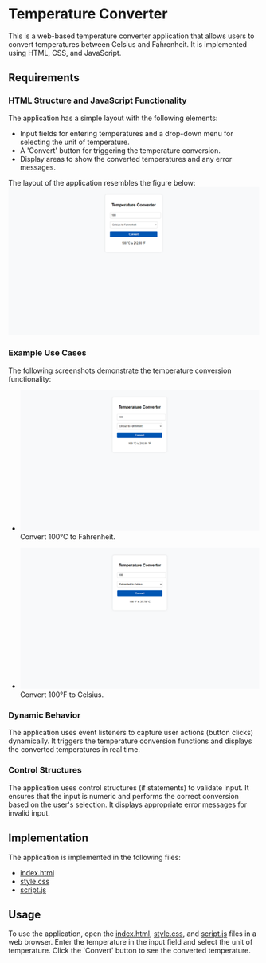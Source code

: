 # Temperature Converter

This is a web-based temperature converter application that allows users to convert temperatures between Celsius and Fahrenheit. It is implemented using HTML, CSS, and JavaScript.

## Requirements

### HTML Structure and JavaScript Functionality
The application has a simple layout with the following elements:
- Input fields for entering temperatures and a drop-down menu for selecting the unit of temperature.
- A 'Convert' button for triggering the temperature conversion.
- Display areas to show the converted temperatures and any error messages.

The layout of the application resembles the figure below:
![Temperature Converter Screenshot](screenshot.png)
### Example Use Cases

The following screenshots demonstrate the temperature conversion functionality:

- ![Celsius to Fahrenheit Screenshot](Screenshot.png)
  Convert 100°C to Fahrenheit.

- ![Fahrenheit to Celsius Screenshot](Screenshot2.png)
  Convert 100°F to Celsius.




### Dynamic Behavior
The application uses event listeners to capture user actions (button clicks) dynamically. It triggers the temperature conversion functions and displays the converted temperatures in real time.

### Control Structures
The application uses control structures (if statements) to validate input. It ensures that the input is numeric and performs the correct conversion based on the user's selection. It displays appropriate error messages for invalid input.

## Implementation

The application is implemented in the following files:
- [index.html](Temprature%20converter/index.html)
- [style.css](Temprature%20converter/style.css)
- [script.js](Temprature%20converter/script.js)

## Usage

To use the application, open the [index.html](Temprature%20converter/index.html), [style.css](Temprature%20converter/style.css), and [script.js](Temprature%20converter/script.js) files in a web browser. Enter the temperature in the input field and select the unit of temperature. Click the 'Convert' button to see the converted temperature.

